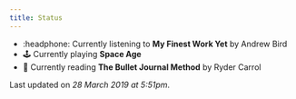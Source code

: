 ```yaml
---
title: Status
---
```


-   :headphone: Currently listening to **My Finest Work Yet** by Andrew Bird
-   :joystick: Currently playing **Space Age**
-   :open_book: Currently reading **The Bullet Journal Method** by Ryder Carrol

Last updated on _28 March 2019 at 5:51pm_.
